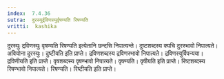 ```yaml
---
index:  7.4.36
sutra:  दुरस्युर्द्रविणस्युर्वृषण्यति रिषण्यति
vritti:  kashika 
---
```


दुरस्युः द्रविणस्युः वृषण्यति रिषण्यति इत्येतानि छन्दसि निपात्यन्ते। दुष्टशब्दस्य क्यचि दुरस्भावो निपात्यते। अवियोना दुरस्युः। दुष्टीयति इति प्राप्ते। द्रविणशब्दस्य द्रविणस्भावो निपात्यते। द्रविणस्युर्विपन्यया। द्रविणीयति इति प्राप्ते। वृषशब्दस्य वृषण्भावो निपात्यते। वृषण्यति। वृषीयति इति प्राप्ते। रिष्टशब्दस्य रिषण्भावो निपात्यते। रिषण्यति। रिष्टीयति इति प्राप्ते।

